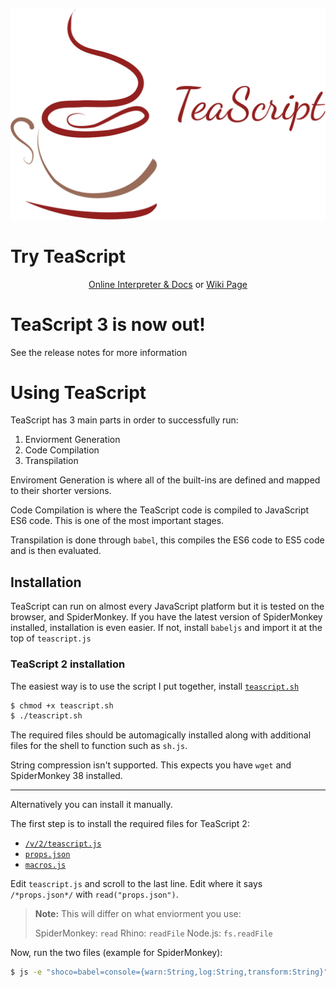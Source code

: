 <p align="center">
  <a href="http://vihanserver.tk/p/TeaScript/">
    <img alt="TeaScript" src="https://raw.githubusercontent.com/vihanb/TeaScript/master/TeaScriptWide.png" width="546">
  </a>
</p>

# Try TeaScript
<p align="center">
  <a href="http://vihanserver.tk/p/TeaScript/">Online Interpreter & Docs</a> or <a href="https://esolangs.org/wiki/TeaScript">Wiki Page</a>

</p>

# TeaScript 3 is now out!
See the release notes for more information

# Using TeaScript
TeaScript has 3 main parts in order to successfully run:

 1. Enviorment Generation
 2. Code Compilation
 3. Transpilation
 
Enviroment Generation is where all of the built-ins are defined and mapped to their shorter versions.

Code Compilation is where the TeaScript code is compiled to JavaScript ES6 code. This is one of the most important stages.

Transpilation is done through `babel`, this compiles the ES6 code to ES5 code and is then evaluated.

## Installation

TeaScript can run on almost every JavaScript platform but it is tested on the browser, and SpiderMonkey. If you have the latest version of SpiderMonkey installed, installation is even easier. If not, install `babeljs` and import it at the top of `teascript.js`

### TeaScript 2 installation

The easiest way is to use the script I put together, install [`teascript.sh`](https://github.com/vihanb/TeaScript)
```bash
$ chmod +x teascript.sh
$ ./teascript.sh 
```

The required files should be automagically installed along with additional files for the shell to function such as `sh.js`.

String compression isn't supported. This expects you have `wget` and SpiderMonkey 38 installed.

---

Alternatively you can install it manually.

The first step is to install the required files for TeaScript 2:
 - [`/v/2/teascript.js`](https://github.com/vihanb/TeaScript/blob/master/v/2/teascript.js)
 - [`props.json`](https://github.com/vihanb/TeaScript/blob/master/props.json)
 - [`macros.js`](https://github.com/vihanb/TeaScript/blob/master/macros.js)

Edit `teascript.js` and scroll to the last line. Edit where it says `/*props.json*/` with `read("props.json")`.

> **Note:** This will differ on what enviorment you use:
>
> SpiderMonkey: `read`
> Rhino: `readFile`
> Node.js: `fs.readFile`

Now, run the two files (example for SpiderMonkey):

```sh
$ js -e "shoco=babel=console={warn:String,log:String,transform:String}" -f macros.js teascript.js -e "print(TeaScript('Code Goes Here',['input1'],{}).out)"
```
